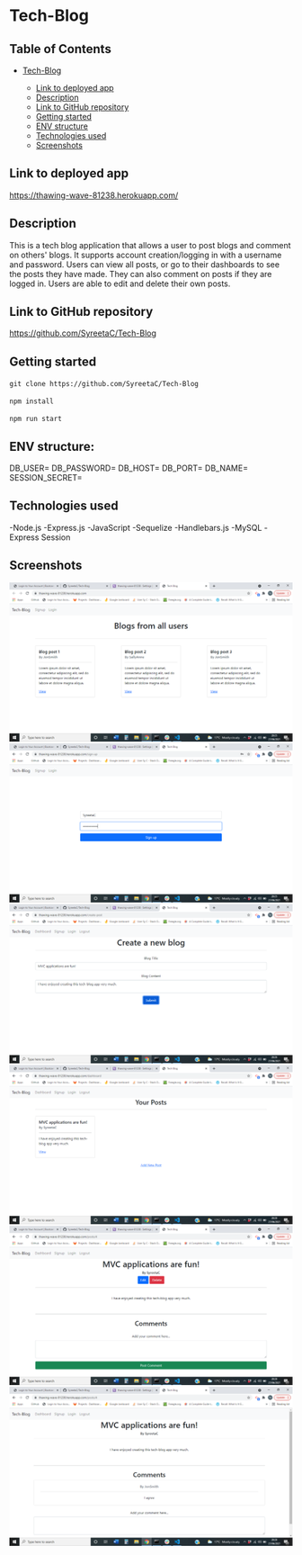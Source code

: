 # Tech-Blog

## Table of Contents

- [Tech-Blog](#tech-blog)

  - [Link to deployed app](#link-to-deployed-app)
  - [Description](#description)
  - [Link to GitHub repository](#link-to-github-repository)
  - [Getting started](#getting-started)
  - [ENV structure](#ENV-structure)
  - [Technologies used](#technologies-used)
  - [Screenshots](#screenshots)

## Link to deployed app

https://thawing-wave-81238.herokuapp.com/

## Description

This is a tech blog application that allows a user to post blogs and comment on others' blogs. It supports account creation/logging in with a username and password. Users can view all posts, or go to their dashboards to see the posts they have made. They can also comment on posts if they are logged in. Users are able to edit and delete their own posts.

## Link to GitHub repository

https://github.com/SyreetaC/Tech-Blog

## Getting started

`git clone https://github.com/SyreetaC/Tech-Blog `

`npm install`

`npm run start`

## ENV structure:

DB_USER=
DB_PASSWORD=
DB_HOST=
DB_PORT=
DB_NAME=
SESSION_SECRET=

## Technologies used

-Node.js
-Express.js
-JavaScript
-Sequelize
-Handlebars.js
-MySQL
-Express Session

## Screenshots

![screenshot1](<public/assets/images/Screenshot%20(33).png>)
![screenshot2](<public/assets/images/Screenshot%20(34).png>)
![screenshot3](<public/assets/images/Screenshot%20(35).png>)
![screenshot4](<public/assets/images/Screenshot%20(36).png>)
![screenshot5](<public/assets/images/Screenshot%20(37).png>)
![screenshot6](<public/assets/images/Screenshot%20(38).png>)
